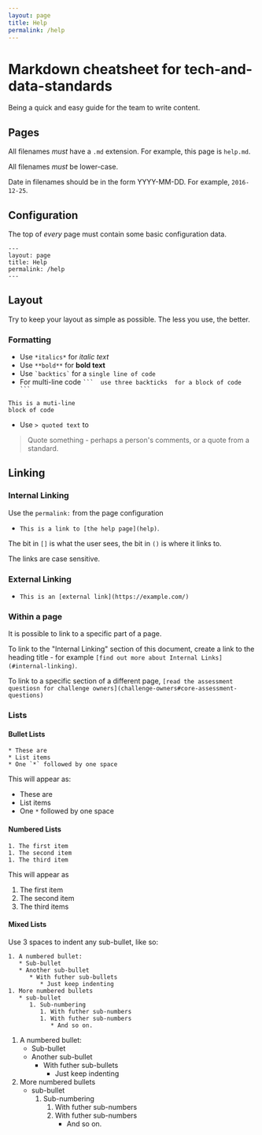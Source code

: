 ```yaml
---
layout: page
title: Help
permalink: /help
---
```


# Markdown cheatsheet for tech-and-data-standards

Being a quick and easy guide for the team to write content.

## Pages

All filenames *must* have a `.md` extension.  For example, this page is `help.md`.

All filenames *must* be lower-case.

Date in filenames should be in the form YYYY-MM-DD.  For example, `2016-12-25`.

## Configuration

The top of *every* page must contain some basic configuration data.

```
---
layout: page
title: Help
permalink: /help
---
```

## Layout

Try to keep your layout as simple as possible.  The less you use, the better.

### Formatting

* Use `*italics*` for *italic text*
* Use `**bold**` for **bold text**
* Use `` `backtics` `` for a `single line of code`
* For multi-line code ` ``` 
use three backticks 
for a block of code 
``` `

```
This is a muti-line
block of code
```

* Use `> quoted text` to

> Quote something - perhaps a person's comments, or a quote from a standard.

## Linking

### Internal Linking

Use the `permalink:` from the page configuration

* `This is a link to [the help page](help)`.

The bit in `[]` is what the user sees, the bit in `()` is where it links to.

The links are case sensitive.

### External Linking

* `This is an [external link](https://example.com/)`

### Within a page

It is possible to link to a specific part of a page.

To link to the "Internal Linking" section of this document, create a link to the heading title - for example `[find out more about Internal Links](#internal-linking)`.

To link to a specific section of a different page, `[read the assessment questiosn for challenge owners](challenge-owners#core-assessment-questions)`

### Lists

#### Bullet Lists

```
* These are
* List items
* One `*` followed by one space
```

This will appear as:

* These are
* List items
* One `*` followed by one space

#### Numbered Lists

```
1. The first item
1. The second item
1. The third item
```

This will appear as

1. The first item
1. The second item
1. The third items

#### Mixed Lists

Use 3 spaces to indent any sub-bullet, like so:

```
1. A numbered bullet:
   * Sub-bullet
   * Another sub-bullet
      * With futher sub-bullets
         * Just keep indenting
1. More numbered bullets
   * sub-bullet
      1. Sub-numbering
         1. With futher sub-numbers
         1. With futher sub-numbers
            * And so on.
```

1. A numbered bullet:
   * Sub-bullet
   * Another sub-bullet
      * With futher sub-bullets
         * Just keep indenting
1. More numbered bullets
   * sub-bullet
      1. Sub-numbering
         1. With futher sub-numbers
         1. With futher sub-numbers
            * And so on.

